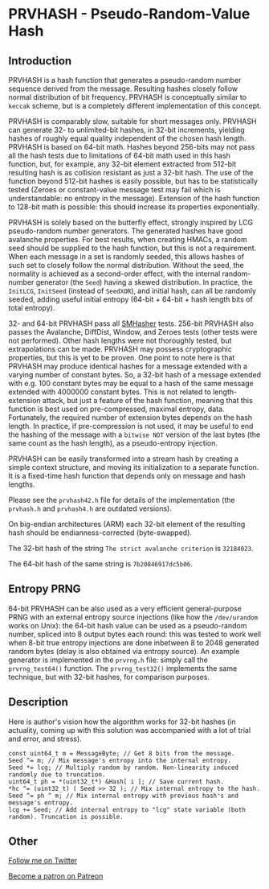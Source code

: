 # PRVHASH - Pseudo-Random-Value Hash #

## Introduction ##

PRVHASH is a hash function that generates a pseudo-random number sequence
derived from the message. Resulting hashes closely follow normal distribution
of bit frequency. PRVHASH is conceptually similar to `keccak` scheme, but is a
completely different implementation of this concept.

PRVHASH is comparably slow, suitable for short messages only. PRVHASH can
generate 32- to unlimited-bit hashes, in 32-bit increments, yielding hashes of
roughly equal quality independent of the chosen hash length. PRVHASH is based
on 64-bit math. Hashes beyond 256-bits may not pass all the hash tests due to
limitations of 64-bit math used in this hash function, but, for example, any
32-bit element extracted from 512-bit resulting hash is as collision resistant
as just a 32-bit hash. The use of the function beyond 512-bit hashes is easily
possible, but has to be statistically tested (Zeroes or constant-value message
test may fail which is understandable: no entropy in the message). Extension
of the hash function to 128-bit math is possible: this should increase its
properties exponentially.

PRVHASH is solely based on the butterfly effect, strongly inspired by LCG
pseudo-random number generators. The generated hashes have good avalanche
properties. For best results, when creating HMACs, a random seed should be
supplied to the hash function, but this is not a requirement. When each
message in a set is randomly seeded, this allows hashes of such set to closely
follow the normal distribution. Without the seed, the normality is achieved as
a second-order effect, with the internal random-number generator (the `Seed`)
having a skewed distribution. In practice, the `InitLCG`, `InitSeed` (instead
of `SeedXOR`), and initial hash, can all be randomly seeded, adding useful
initial entropy (64-bit + 64-bit + hash length bits of total entropy).

32- and 64-bit PRVHASH pass all [SMHasher](https://github.com/rurban/smhasher)
tests. 256-bit PRVHASH also passes the Avalanche, DiffDist, Window, and Zeroes
tests (other tests were not performed). Other hash lengths were not
thoroughly tested, but extrapolations can be made. PRVHASH may possess
cryptographic properties, but this is yet to be proven. One point to note here
is that PRVHASH may produce identical hashes for a message extended with a
varying number of constant bytes. So, a 32-bit hash of a message extended with
e.g. 100 constant bytes may be equal to a hash of the same message extended
with 4000000 constant bytes. This is not related to length-extension attack,
but just a feature of the hash function, meaning that this function is best
used on pre-compressed, maximal entropy, data. Fortunately, the required
number of extension bytes depends on the hash length. In practice, if
pre-compression is not used, it may be useful to end the hashing of the
message with a `bitwise NOT` version of the last bytes (the same count as
the hash length), as a pseudo-entropy injection.

PRVHASH can be easily transformed into a stream hash by creating a simple
context structure, and moving its initialization to a separate function. It is
a fixed-time hash function that depends only on message and hash lengths.

Please see the `prvhash42.h` file for details of the implementation (the
`prvhash.h` and `prvhash4.h` are outdated versions).

On big-endian architectures (ARM) each 32-bit element of the resulting hash
should be endianness-corrected (byte-swapped).

The 32-bit hash of the string `The strict avalanche criterion` is `32184023`.

The 64-bit hash of the same string is `7b20846917dc5b06`.

## Entropy PRNG ##

64-bit PRVHASH can be also used as a very efficient general-purpose PRNG with
an external entropy source injections (like how the `/dev/urandom` works on
Unix): the 64-bit hash value can be used as a pseudo-random number, spliced
into 8 output bytes each round: this was tested to work well when 8-bit true
entropy injections are done inbetween 8 to 2048 generated random bytes (delay
is also obtained via entropy source). An example generator is implemented in
the `prvrng.h` file: simply call the `prvrng_test64()` function. The
`prvrng_test32()` implements the same technique, but with 32-bit hashes, for
comparison purposes.

## Description ##

Here is author's vision how the algorithm works for 32-bit hashes (in
actuality, coming up with this solution was accompanied with a lot of trial
and error, and stress).

    const uint64_t m = MessageByte; // Get 8 bits from the message.
    Seed ^= m; // Mix message's entropy into the internal entropy.
    Seed *= lcg; // Multiply random by random. Non-linearity induced randomly due to truncation.
    uint64_t ph = *(uint32_t*) &Hash[ i ]; // Save current hash.
    *hc ^= (uint32_t) ( Seed >> 32 ); // Mix internal entropy to the hash.
    Seed ^= ph ^ m; // Mix internal entropy with previous hash's and message's entropy.
	lcg += Seed; // Add internal entropy to "lcg" state variable (both random). Truncation is possible.

## Other ##

[Follow me on Twitter](https://twitter.com/AlekseyVaneev)

[Become a patron on Patreon](https://patreon.com/aleksey_vaneev)

